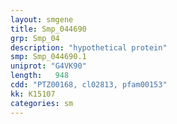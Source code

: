 ```yaml
---
layout: smgene
title: Smp_044690
grp: Smp_04
description: "hypothetical protein"
smp: Smp_044690.1
uniprot: "G4VK90"
length:   948
cdd: "PTZ00168, cl02813, pfam00153"
kk: K15107
categories: sm
---
```

